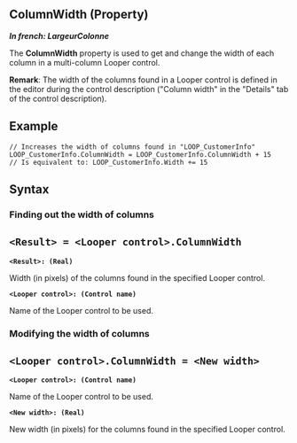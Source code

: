 
## ColumnWidth (Property)

***In french: LargeurColonne***
	



<a name="XUse"></a>
<a name="Use"></a>
<a name="description"></a>
The **ColumnWidth** property is used to get and change the width of each column in a multi-column Looper control.

**Remark**: The width of the columns found in a Looper control is defined in the editor during the control description ("Column width" in the "Details" tab of the control description).


<a name="Example1"></a>
<a name="sample_code"></a>

## Example


```wl
// Increases the width of columns found in "LOOP_CustomerInfo"
LOOP_CustomerInfo.ColumnWidth = LOOP_CustomerInfo.ColumnWidth + 15
// Is equivalent to: LOOP_CustomerInfo.Width += 15
```

<a name="XSYNTAX"></a>
<a name="SYNTAX1"></a>

## Syntax

### Finding out the width of columns

`<Result> = <Looper control>.ColumnWidth`
---

**`<Result>: (Real)`**

Width (in pixels) of the columns found in the specified Looper control.

**`<Looper control>: (Control name)`**

Name of the Looper control to be used.  


<a name="SYNTAX2"></a>

### Modifying the width of columns

`<Looper control>.ColumnWidth = <New width>`
---

**`<Looper control>: (Control name)`**

Name of the Looper control to be used.

**`<New width>: (Real)`**

New width (in pixels) for the columns found in the specified Looper control.  




